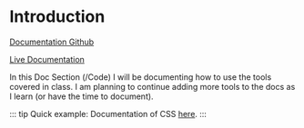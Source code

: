 # Introduction

[Documentation Github](https://github.com/NeneWang/code-documentation)

[Live Documentation](https://docs.wangnelson.xyz)

In this Doc Section (/Code) I will be documenting how to use the tools covered in class. I am planning to continue adding more tools to the docs as I learn (or have the time to document).


::: tip Quick example:
 Documentation of CSS [here](/code/css).
:::












